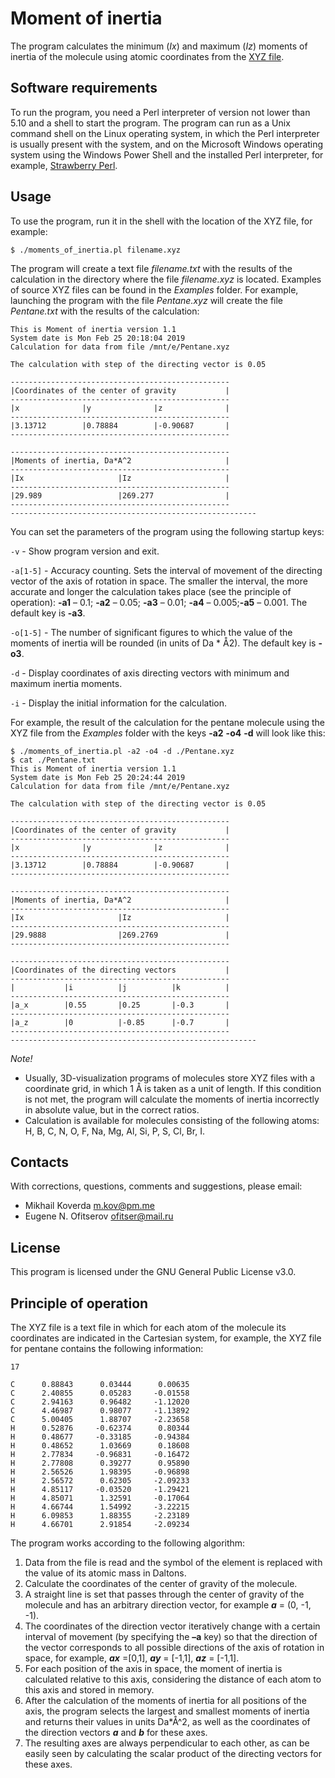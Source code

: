 # Moment of inertia

The program calculates the minimum (*Ix*) and maximum (*Iz*) moments of inertia of the molecule using atomic coordinates from the [XYZ file](https://en.wikipedia.org/wiki/XYZ_file_format).

## Software requirements

To run the program, you need a Perl interpreter of version not lower than 5.10 and a shell to start the program. The program can run as a Unix command shell on the Linux operating system, in which the Perl interpreter is usually present with the system, and on the Microsoft Windows operating system using the Windows Power Shell and the installed Perl interpreter, for example, [Strawberry Perl](http://strawberryperl.com/).

## Usage

To use the program, run it in the shell with the location of the XYZ file, for example:

```
$ ./moments_of_inertia.pl filename.xyz
```

The program will create a text file *filename.txt* with the results of the calculation in the directory where the file *filename.xyz* is located. Examples of source XYZ files can be found in the *Examples* folder. For example, launching the program with the file *Pentane.xyz* will create the file *Pentane.txt* with the results of the calculation:

```
This is Moment of inertia version 1.1
System date is Mon Feb 25 20:18:04 2019
Calculation for data from file /mnt/e/Pentane.xyz

The calculation with step of the directing vector is 0.05

-------------------------------------------------
|Coordinates of the center of gravity           |
-------------------------------------------------
|x              |y              |z              |
-------------------------------------------------
|3.13712        |0.78884        |-0.90687       |
-------------------------------------------------

-------------------------------------------------
|Moments of inertia, Da*A^2                     |
-------------------------------------------------
|Ix                     |Iz                     |
-------------------------------------------------
|29.989                 |269.277                |
-------------------------------------------------
-------------------------------------------------------
```

You can set the parameters of the program using the following startup keys:

```-v``` - Show program version and exit.

```-a[1-5]``` - Accuracy counting. Sets the interval of movement of the directing vector of the axis of rotation in space. The smaller the interval, the more accurate and longer the calculation takes place (see the principle of operation): **-a1** – 0.1; **-a2** – 0.05; **-a3** – 0.01; **-a4** – 0.005;**-a5** – 0.001. The default key is **-a3**.

```-o[1-5]``` - The number of significant figures to which the value of the moments of inertia will be rounded (in units of Da * Å2). The default key is **-o3**.

```-d``` - Display coordinates of axis directing vectors with minimum and maximum inertia moments.

```-i``` - Display the initial information for the calculation.

For example, the result of the calculation for the pentane molecule using the XYZ file from the *Examples* folder with the keys **-a2** **-o4** **-d** will look like this:

```
$ ./moments_of_inertia.pl -a2 -o4 -d ./Pentane.xyz
$ cat ./Pentane.txt
This is Moment of inertia version 1.1
System date is Mon Feb 25 20:24:44 2019
Calculation for data from file /mnt/e/Pentane.xyz

The calculation with step of the directing vector is 0.05

-------------------------------------------------
|Coordinates of the center of gravity           |
-------------------------------------------------
|x              |y              |z              |
-------------------------------------------------
|3.13712        |0.78884        |-0.90687       |
-------------------------------------------------

-------------------------------------------------
|Moments of inertia, Da*A^2                     |
-------------------------------------------------
|Ix                     |Iz                     |
-------------------------------------------------
|29.9888                |269.2769               |
-------------------------------------------------

-------------------------------------------------
|Coordinates of the directing vectors           |
-------------------------------------------------
|           |i          |j          |k          |
-------------------------------------------------
|a_x        |0.55       |0.25       |-0.3       |
-------------------------------------------------
|a_z        |0          |-0.85      |-0.7       |
-------------------------------------------------
-------------------------------------------------------
```

*Note!*

* Usually, 3D-visualization programs of molecules store XYZ files with a coordinate grid, in which 1 Å is taken as a unit of length. If this condition is not met, the program will calculate the moments of inertia incorrectly in absolute value, but in the correct ratios.
* Calculation is available for molecules consisting of the following atoms: H, B, C, N, O, F, Na, Mg, Al, Si, P, S, Cl, Br, I.

## Contacts

With corrections, questions, comments and suggestions, please email:

* Mikhail Koverda m.kov@pm.me
* Eugene N. Ofitserov ofitser@mail.ru

## License

This program is licensed under the GNU General Public License v3.0.

## Principle of operation

The XYZ file is a text file in which for each atom of the molecule its coordinates are indicated in the Cartesian system, for example, the XYZ file for pentane contains the following information:

```
17

C      0.88843      0.03444      0.00635
C      2.40855      0.05283     -0.01558
C      2.94163      0.96482     -1.12020
C      4.46987      0.98077     -1.13892
C      5.00405      1.88707     -2.23658
H      0.52876     -0.62374      0.80344
H      0.48677     -0.33185     -0.94384
H      0.48652      1.03669      0.18608
H      2.77834     -0.96831     -0.16472
H      2.77808      0.39277      0.95890
H      2.56526      1.98395     -0.96898
H      2.56572      0.62305     -2.09233
H      4.85117     -0.03520     -1.29421
H      4.85071      1.32591     -0.17064
H      4.66744      1.54992     -3.22215
H      6.09853      1.88355     -2.23189
H      4.66701      2.91854     -2.09234
```

The program works according to the following algorithm:

1. Data from the file is read and the symbol of the element is replaced with the value of its atomic mass in Daltons.
2. Calculate the coordinates of the center of gravity of the molecule.
3. A straight line is set that passes through the center of gravity of the molecule and has an arbitrary direction vector, for example ***a*** = (0, -1, -1).
4. The coordinates of the direction vector iteratively change with a certain interval of movement (by specifying the **–a** key) so that the direction of the vector corresponds to all possible directions of the axis of rotation in space, for example, ***ax*** =[0,1], ***ay*** = [-1,1], ***az*** = [-1,1].
5. For each position of the axis in space, the moment of inertia is calculated relative to this axis, considering the distance of each atom to this axis and stored in memory.
6. After the calculation of the moments of inertia for all positions of the axis, the program selects the largest and smallest moments of inertia and returns their values in units Da*Å^2, as well as the coordinates of the direction vectors ***a*** and ***b*** for these axes.
7. The resulting axes are always perpendicular to each other, as can be easily seen by calculating the scalar product of the directing vectors for these axes.